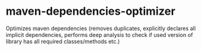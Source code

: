 # maven-dependencies-optimizer
Optimizes maven dependencies (removes duplicates, explicitly declares all implicit dependencies, performs deep analysis to check if used version of library has all required classes/methods etc.)
